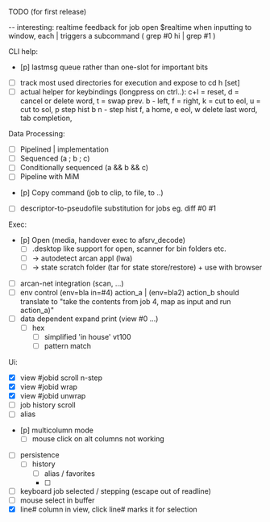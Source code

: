 TODO (for first release)

-- interesting:
   realtime feedback for job open $realtime
	 when inputting to window, each | triggers a subcommand ( grep #0 hi | grep #1 )

CLI help:
- [p] lastmsg queue rather than one-slot for important bits
- [ ] track most used directories for execution and expose to cd h [set]
- [ ] actual helper for keybindings (longpress on ctrl..):
      c+l = reset, d = cancel or delete word, t = swap prev.
			b - left, f = right, k = cut to eol, u = cut to sol, p step hist b
			n - step hist f, a home, e eol, w delete last word, tab completion,

Data Processing:
- [ ] Pipelined  |   implementation
- [ ] Sequenced (a ; b ; c)
- [ ] Conditionally sequenced (a && b && c)
- [ ] Pipeline with MiM
- [p] Copy command (job to clip, to file, to ..)
- [ ] descriptor-to-pseudofile substitution for jobs
      eg. diff #0 #1

Exec:
- [p] Open (media, handover exec to afsrv_decode)
  - [ ] .desktop like support for open, scanner for bin folders etc.
  - [ ] -> autodetect arcan appl (lwa)
  - [ ]   -> state scratch folder (tar for state store/restore) + use with browser
- [ ] arcan-net integration (scan, ...)
- [ ] env control (env=bla in=#4) action_a | (env=bla2) action_b
      should translate to "take the contents from job 4, map as input
			and run action_a)"
- [ ] data dependent expand print (view #0 ...)
    - [ ] hex
		- [ ] simplified 'in house' vt100
		- [ ] pattern match

Ui:
- [x] view #jobid scroll n-step
- [x] view #jobid wrap
- [x] view #jobid unwrap
- [ ] job history scroll
- [ ] alias
- [p] multicolumn mode
  - [ ] mouse click on alt columns not working
- [ ] persistence
  - [ ] history
	- [ ] alias / favorites
	- [ ]
- [ ] keyboard job selected / stepping (escape out of readline)
- [ ] mouse select in buffer
- [x] line# column in view, click line# marks it for selection
